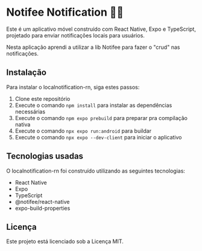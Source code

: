 # Notifee Notification 🔔📱

Este é um aplicativo móvel construído com React Native, Expo e TypeScript, projetado para enviar notificações locais para usuários.

Nesta aplicação aprendi a utilizar a lib Notifee para fazer o "crud" nas notificações.

## Instalação

Para instalar o localnotification-rn, siga estes passos:

1. Clone este repositório
2. Execute o comando `npm install` para instalar as dependências necessárias
3. Execute o comando `npm expo prebuild` para preparar pra compilação nativa
3. Execute o comando `npx expo run:android` para buildar
3. Execute o comando `npx expo --dev-client` para iniciar o aplicativo

## Tecnologias usadas

O localnotification-rn foi construído utilizando as seguintes tecnologias:

- React Native
- Expo
- TypeScript
- @notifee/react-native
- expo-build-properties

## Licença

Este projeto está licenciado sob a Licença MIT.
